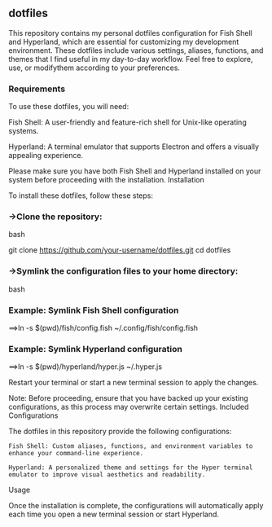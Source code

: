 ## dotfiles

This repository contains my personal dotfiles configuration for Fish Shell and Hyperland, which are essential for customizing my development environment. These dotfiles include various settings, aliases, functions, and themes that I find useful in my day-to-day workflow. Feel free to explore, use, or modifythem according to your preferences.

### Requirements

To use these dotfiles, you will need:

Fish Shell: A user-friendly and feature-rich shell for Unix-like operating systems.

Hyperland: A terminal emulator that supports Electron and offers a visually appealing experience.

Please make sure you have both Fish Shell and Hyperland installed on your system before proceeding with the installation.
Installation

To install these dotfiles, follow these steps:


### ->Clone the repository:

bash

git clone https://github.com/your-username/dotfiles.git
cd dotfiles

### ->Symlink the configuration files to your home directory:

bash

### Example: Symlink Fish Shell configuration
==>ln -s $(pwd)/fish/config.fish ~/.config/fish/config.fish

### Example: Symlink Hyperland configuration
==>ln -s $(pwd)/hyperland/hyper.js ~/.hyper.js

Restart your terminal or start a new terminal session to apply the changes.

Note: Before proceeding, ensure that you have backed up your existing configurations, as this process may overwrite certain settings.
Included Configurations

The dotfiles in this repository provide the following configurations:

    Fish Shell: Custom aliases, functions, and environment variables to enhance your command-line experience.

    Hyperland: A personalized theme and settings for the Hyper terminal emulator to improve visual aesthetics and readability.

Usage

Once the installation is complete, the configurations will automatically apply each time you open a new terminal session or start Hyperland.


